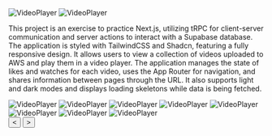   <img class="hidden dark:block rounded-lg" src="/assets/vp_picture_2.png" alt="VideoPlayer">
<img class="block dark:hidden rounded-lg" src="/assets/vp_picture_3.png" alt="VideoPlayer">

This project is an exercise to practice Next.js, utilizing tRPC for client-server communication and server actions to
interact with a Supabase database. The application is styled with TailwindCSS and Shadcn, featuring a fully responsive
design. It allows users to view a collection of videos uploaded to AWS and play them in a video player. The application
manages the state of likes and watches for each video, uses the App Router for navigation, and shares information
between pages through the URL. It also supports light and dark modes and displays loading skeletons while data is being
fetched.

  <div class="carousel-container">
        <div class="carousel-slides">
        <img class="carousel-slide dark:hidden" src="/assets/vp_picture_1.png" alt="VideoPlayer">
        <img class="carousel-slide dark:hidden" src="/assets/vp_picture_4.png" alt="VideoPlayer">
        <img class="carousel-slide dark:hidden" src="/assets/vp_picture_5.png" alt="VideoPlayer">
        <img class="carousel-slide dark:hidden" src="/assets/vp_picture_5.png" alt="VideoPlayer">
        <img class="carousel-slide dark:hidden" src="/assets/vp_picture_5.png" alt="VideoPlayer">
        <img class="carousel-slide hidden dark:block" src="/assets/vp_picture_6.png" alt="VideoPlayer">
        <img class="carousel-slide  hidden dark:block" src="/assets/vp_picture_9.png" alt="VideoPlayer">
        <img class="carousel-slide  hidden dark:block" src="/assets/vp_picture_9.png" alt="VideoPlayer">
        </div>
        <button class="carousel-btn carousel-btn-prev">&lt;</button>
        <button class="carousel-btn carousel-btn-next">&gt;</button>
        <div class="carousel-indicators"></div>
    </div>

